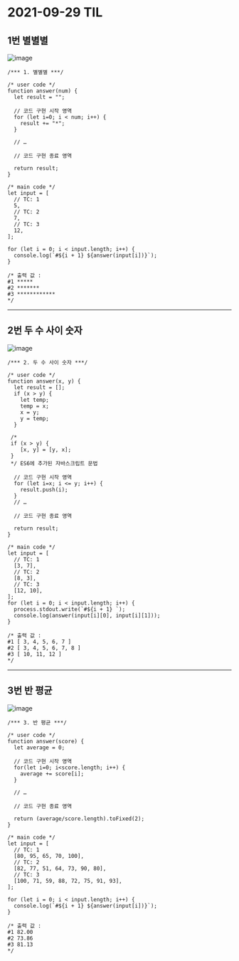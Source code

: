# 2021-09-29 TIL

## 1번 별별별
![image](https://user-images.githubusercontent.com/58898466/135193255-df0540fc-fd62-47ef-97d5-bf2a28acd6f4.png)
~~~
/*** 1. 별별별 ***/

/* user code */
function answer(num) {
  let result = "";

  // 코드 구현 시작 영역
  for (let i=0; i < num; i++) {
    result += "*";
  }

  // …

  // 코드 구현 종료 영역

  return result;
}

/* main code */
let input = [
  // TC: 1
  5,
  // TC: 2
  7,
  // TC: 3
  12,
];

for (let i = 0; i < input.length; i++) {
  console.log(`#${i + 1} ${answer(input[i])}`);
}

/* 출력 값 :
#1 *****
#2 *******
#3 ************
*/
~~~
***

## 2번 두 수 사이 숫자
![image](https://user-images.githubusercontent.com/58898466/135199446-c9b79d84-26d5-463c-8e87-7c14eb7c560e.png)
~~~
/*** 2. 두 수 사이 숫자 ***/

/* user code */
function answer(x, y) {
  let result = [];
  if (x > y) {
    let temp; 
    temp = x;
    x = y;
    y = temp;
  }
 
 /*
 if (x > y) {
    [x, y] = [y, x];
 }
 */ ES6에 추가된 자바스크립트 문법
 
  // 코드 구현 시작 영역
  for (let i=x; i <= y; i++) {
    result.push(i);
  }
  // …

  // 코드 구현 종료 영역

  return result;
}

/* main code */
let input = [
  // TC: 1
  [3, 7],
  // TC: 2
  [8, 3],
  // TC: 3
  [12, 10],
];
for (let i = 0; i < input.length; i++) {
  process.stdout.write(`#${i + 1} `);
  console.log(answer(input[i][0], input[i][1]));
}

/* 출력 값 : 
#1 [ 3, 4, 5, 6, 7 ]
#2 [ 3, 4, 5, 6, 7, 8 ]
#3 [ 10, 11, 12 ]
*/
~~~
***

## 3번 반 평균
![image](https://user-images.githubusercontent.com/58898466/135200696-814b5dd2-9c17-4003-b4cf-9838c416d219.png)
~~~
/*** 3. 반 평균 ***/

/* user code */
function answer(score) {
  let average = 0;

  // 코드 구현 시작 영역
  for(let i=0; i<score.length; i++) {
    average += score[i];
  }

  // …

  // 코드 구현 종료 영역

  return (average/score.length).toFixed(2);
}

/* main code */
let input = [
  // TC: 1
  [80, 95, 65, 70, 100],
  // TC: 2
  [82, 77, 51, 64, 73, 90, 80],
  // TC: 3
  [100, 71, 59, 88, 72, 75, 91, 93],
];

for (let i = 0; i < input.length; i++) {
  console.log(`#${i + 1} ${answer(input[i])}`);
}

/* 출력 값 : 
#1 82.00
#2 73.86
#3 81.13
*/
~~~

